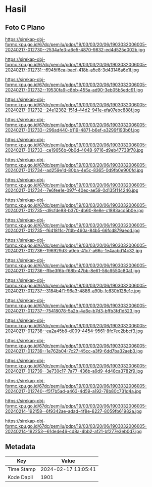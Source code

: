 # Hasil

## Foto C Plano

https://sirekap-obj-formc.kpu.go.id/67dc/pemilu/pdpr/19/03/03/20/06/1903032006005-20240217-012730--2534afe3-a6e5-4870-9832-ed4d525e002b.jpg

https://sirekap-obj-formc.kpu.go.id/67dc/pemilu/pdpr/19/03/03/20/06/1903032006005-20240217-012731--6945f6ca-bacf-418b-a5e8-3d43146a6e1f.jpg

https://sirekap-obj-formc.kpu.go.id/67dc/pemilu/pdpr/19/03/03/20/06/1903032006005-20240217-012732--19530fa9-c8bb-455a-ad90-3eb05b5edc91.jpg

https://sirekap-obj-formc.kpu.go.id/67dc/pemilu/pdpr/19/03/03/20/06/1903032006005-20240217-012732--24e12382-151d-44d2-941e-efa07ebc888f.jpg

https://sirekap-obj-formc.kpu.go.id/67dc/pemilu/pdpr/19/03/03/20/06/1903032006005-20240217-012733--296ad440-b119-4871-b6ef-a3299f193b6f.jpg

https://sirekap-obj-formc.kpu.go.id/67dc/pemilu/pdpr/19/03/03/20/06/1903032006005-20240217-012733--ce19656b-0b0d-4048-9716-d9eb47738f78.jpg

https://sirekap-obj-formc.kpu.go.id/67dc/pemilu/pdpr/19/03/03/20/06/1903032006005-20240217-012734--ad259e1d-80ba-4e5c-8365-0d9fb0e900fd.jpg

https://sirekap-obj-formc.kpu.go.id/67dc/pemilu/pdpr/19/03/03/20/06/1903032006005-20240217-012734--7e6fee1e-097f-40ec-ae59-0d135f114246.jpg

https://sirekap-obj-formc.kpu.go.id/67dc/pemilu/pdpr/19/03/03/20/06/1903032006005-20240217-012735--d9cfde88-b370-4b60-8e8e-c1883acd5b0e.jpg

https://sirekap-obj-formc.kpu.go.id/67dc/pemilu/pdpr/19/03/03/20/06/1903032006005-20240217-012735--f641811c-7f4b-460a-84b5-66fcd879aecd.jpg

https://sirekap-obj-formc.kpu.go.id/67dc/pemilu/pdpr/19/03/03/20/06/1903032006005-20240217-012736--196929d3-a0eb-41c7-a66c-1e4aabd14c32.jpg

https://sirekap-obj-formc.kpu.go.id/67dc/pemilu/pdpr/19/03/03/20/06/1903032006005-20240217-012736--ffbe3f6b-f68b-47bb-8e61-56c9550c80a1.jpg

https://sirekap-obj-formc.kpu.go.id/67dc/pemilu/pdpr/19/03/03/20/06/1903032006005-20240217-012737--3184b4f1-96a3-4886-a90b-fc830b128e1c.jpg

https://sirekap-obj-formc.kpu.go.id/67dc/pemilu/pdpr/19/03/03/20/06/1903032006005-20240217-012737--75418078-5a2b-4a6e-b7d3-bffb3fd1d523.jpg

https://sirekap-obj-formc.kpu.go.id/67dc/pemilu/pdpr/19/03/03/20/06/1903032006005-20240217-012738--ea2a45b8-d009-4454-9561-8fc7ec2bbcf3.jpg

https://sirekap-obj-formc.kpu.go.id/67dc/pemilu/pdpr/19/03/03/20/06/1903032006005-20240217-012739--1e762b04-7c27-45cc-a3f9-6dd7ba32aeb3.jpg

https://sirekap-obj-formc.kpu.go.id/67dc/pemilu/pdpr/19/03/03/20/06/1903032006005-20240217-012739--3e730c17-7a77-436b-a9d9-4d48ca3782f9.jpg

https://sirekap-obj-formc.kpu.go.id/67dc/pemilu/pdpr/19/03/03/20/06/1903032006005-20240217-012740--f5f7b5ad-a463-4d59-a192-78b80c731d4a.jpg

https://sirekap-obj-formc.kpu.go.id/67dc/pemilu/pdpr/19/03/03/20/06/1903032006005-20240214-192158--6f9342ae-adad-4f8e-8227-8059fb61982a.jpg

https://sirekap-obj-formc.kpu.go.id/67dc/pemilu/pdpr/19/03/03/20/06/1903032006005-20240214-192253--61de4e46-cd8a-4bb2-af21-bf277e3eb0d7.jpg


## Metadata

| Key        | Value               |
| ---------- | ------------------- |
| Time Stamp | 2024-02-17 13:05:41 |
| Kode Dapil | 1901                |



